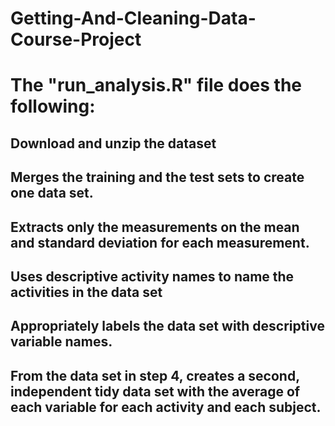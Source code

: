 # Getting-And-Cleaning-Data-Course-Project
# The "run_analysis.R" file does the following:

## Download and unzip the dataset
## Merges the training and the test sets to create one data set.
## Extracts only the measurements on the mean and standard deviation for each measurement. 
## Uses descriptive activity names to name the activities in the data set
## Appropriately labels the data set with descriptive variable names. 
## From the data set in step 4, creates a second, independent tidy data set with the average of each variable for each activity and each subject.
